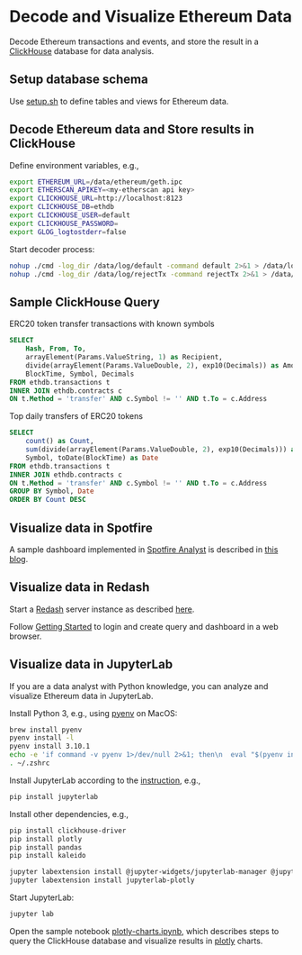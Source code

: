 # Decode and Visualize Ethereum Data

Decode Ethereum transactions and events, and store the result in a [ClickHouse](https://clickhouse.com/docs/en/) database for data analysis.

## Setup database schema

Use [setup.sh](./store/setup.sh) to define tables and views for Ethereum data.

## Decode Ethereum data and Store results in ClickHouse

Define environment variables, e.g.,

```sh
export ETHEREUM_URL=/data/ethereum/geth.ipc
export ETHERSCAN_APIKEY=<my-etherscan api key>
export CLICKHOUSE_URL=http://localhost:8123
export CLICKHOUSE_DB=ethdb
export CLICKHOUSE_USER=default
export CLICKHOUSE_PASSWORD=
export GLOG_logtostderr=false
```

Start decoder process:

```sh
nohup ./cmd -log_dir /data/log/default -command default 2>&1 > /data/log/nohup.out &
nohup ./cmd -log_dir /data/log/rejectTx -command rejectTx 2>&1 > /data/log/nohup2.out &
```

## Sample ClickHouse Query

ERC20 token transfer transactions with known symbols

```sql
SELECT 
    Hash, From, To, 
    arrayElement(Params.ValueString, 1) as Recipient, 
    divide(arrayElement(Params.ValueDouble, 2), exp10(Decimals)) as Amount, 
    BlockTime, Symbol, Decimals 
FROM ethdb.transactions t 
INNER JOIN ethdb.contracts c 
ON t.Method = 'transfer' AND c.Symbol != '' AND t.To = c.Address
```

Top daily transfers of ERC20 tokens

```sql
SELECT 
    count() as Count, 
    sum(divide(arrayElement(Params.ValueDouble, 2), exp10(Decimals))) as Amount, 
    Symbol, toDate(BlockTime) as Date 
FROM ethdb.transactions t 
INNER JOIN ethdb.contracts c 
ON t.Method = 'transfer' AND c.Symbol != '' AND t.To = c.Address 
GROUP BY Symbol, Date 
ORDER BY Count DESC
```

## Visualize data in Spotfire

A sample dashboard implemented in [Spotfire Analyst](https://docs.tibco.com/pub/spotfire/general/sr/GUID-866E8AA7-37D5-417B-B3B0-CDD7125D46B8.html?_ga=2.151564863.701630237.1643400214-2057914078.1626913033) is described in [this blog](https://community.tibco.com/wiki/visualizing-ethereum-data-using-tibco-spotfire).

## Visualize data in Redash

Start a [Redash](https://redash.io/product/) server instance as described [here](https://redash.io/help/open-source/setup).

Follow [Getting Started](https://redash.io/help/user-guide/getting-started) to login and create query and dashboard in a web browser.

## Visualize data in JupyterLab

If you are a data analyst with Python knowledge, you can analyze and visualize Ethereum data in JupyterLab.

Install Python 3, e.g., using [pyenv](https://github.com/pyenv/pyenv) on MacOS:

```sh
brew install pyenv
pyenv install -l
pyenv install 3.10.1
echo -e 'if command -v pyenv 1>/dev/null 2>&1; then\n  eval "$(pyenv init --path)"\nfi' >> ~/.zshrc
. ~/.zshrc
```

Install JupyterLab according to the [instruction](https://jupyterlab.readthedocs.io/en/stable/getting_started/installation.html), e.g.,

```sh
pip install jupyterlab
```

Install other dependencies, e.g.,

```sh
pip install clickhouse-driver
pip install plotly
pip install pandas
pip install kaleido

jupyter labextension install @jupyter-widgets/jupyterlab-manager @jupyterlab/geojson-extension
jupyter labextension install jupyterlab-plotly
```

Start JupyterLab:

```sh
jupyter lab
```

Open the sample notebook [plotly-charts.ipynb](./plotly-charts.ipynb), which describes steps to query the ClickHouse database and visualize results in [plotly](https://plotly.com/python/getting-started/#overview) charts.